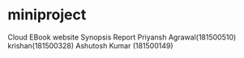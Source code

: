 # miniproject
Cloud EBook website
Synopsis
Report
Priyansh Agrawal(181500510)
krishan(181500328)
Ashutosh Kumar (181500149)
